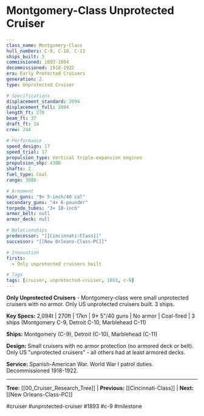 # Montgomery-Class Unprotected Cruiser

```yaml
---
class_name: Montgomery-Class
hull_numbers: C-9, C-10, C-11
ships_built: 3
commissioned: 1893-1894
decommissioned: 1918-1922
era: Early Protected Cruisers
generation: 2
type: Unprotected Cruiser

# Specifications
displacement_standard: 2094
displacement_full: 2094
length_ft: 270
beam_ft: 37
draft_ft: 14
crew: 244

# Performance
speed_design: 17
speed_trial: 17
propulsion_type: Vertical triple-expansion engines
propulsion_shp: 4300
shafts: 2
fuel_type: Coal
range: 3000

# Armament
main_guns: "9× 5-inch/40 cal"
secondary_guns: "4× 6-pounder"
torpedo_tubes: "3× 18-inch"
armor_belt: null
armor_deck: null

# Relationships
predecessor: "[[Cincinnati-Class]]"
successor: "[[New Orleans-Class-PC]]"

# Innovation
firsts:
  - Only unprotected cruisers built

# Tags
tags: [cruiser, unprotected-cruiser, 1893, c-9]
---
```

**Only Unprotected Cruisers** - Montgomery-class were small unprotected cruisers with no armor. Only US unprotected cruisers built. 3 ships.

**Key Specs:** 2,094t | 270ft | 17kn | 9× 5"/40 guns | No armor | Coal-fired | 3 ships (Montgomery C-9, Detroit C-10, Marblehead C-11)

**Ships:** Montgomery (C-9), Detroit (C-10), Marblehead (C-11)

**Design:** Small cruisers with no armor protection (no armored deck or belt). Only US "unprotected cruisers" - all others had at least armored decks.

**Service:** Spanish-American War. World War I patrol duties. Decommissioned 1918-1922.

---
**Tree:** [[00_Cruiser_Research_Tree]] | **Previous:** [[Cincinnati-Class]] | **Next:** [[New Orleans-Class-PC]]

#cruiser #unprotected-cruiser #1893 #c-9 #milestone
